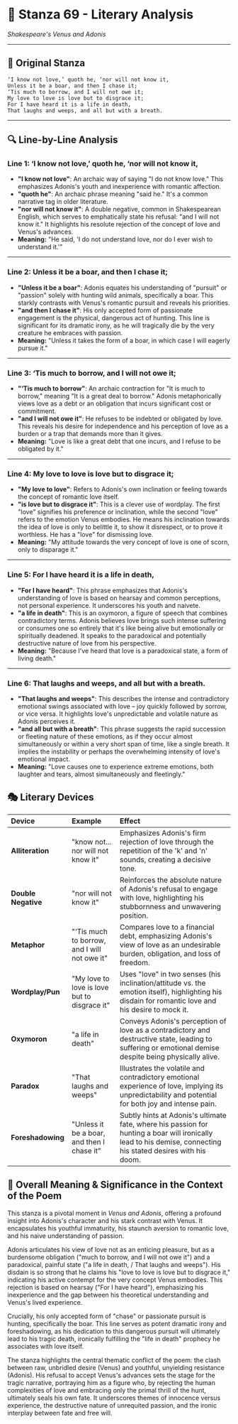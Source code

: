 # 🌹 Stanza 69 - Literary Analysis
*Shakespeare's Venus and Adonis*

---

## 📖 Original Stanza
```
‘I know not love,’ quoth he, ‘nor will not know it,
Unless it be a boar, and then I chase it;
‘Tis much to borrow, and I will not owe it;
My love to love is love but to disgrace it;
For I have heard it is a life in death,
That laughs and weeps, and all but with a breath.
```

---

## 🔍 Line-by-Line Analysis

### Line 1: ‘I know not love,’ quoth he, ‘nor will not know it,
*   **"I know not love"**: An archaic way of saying "I do not know love." This emphasizes Adonis's youth and inexperience with romantic affection.
*   **"quoth he"**: An archaic phrase meaning "said he." It's a common narrative tag in older literature.
*   **"nor will not know it"**: A double negative, common in Shakespearean English, which serves to emphatically state his refusal: "and I will not know it." It highlights his resolute rejection of the concept of love and Venus's advances.
*   **Meaning:** "He said, 'I do not understand love, nor do I ever wish to understand it.'"

---

### Line 2: Unless it be a boar, and then I chase it;
*   **"Unless it be a boar"**: Adonis equates his understanding of "pursuit" or "passion" solely with hunting wild animals, specifically a boar. This starkly contrasts with Venus's romantic pursuit and reveals his priorities.
*   **"and then I chase it"**: His only accepted form of passionate engagement is the physical, dangerous act of hunting. This line is significant for its dramatic irony, as he will tragically die by the very creature he embraces with passion.
*   **Meaning:** "Unless it takes the form of a boar, in which case I will eagerly pursue it."

---

### Line 3: ‘Tis much to borrow, and I will not owe it;
*   **"‘Tis much to borrow"**: An archaic contraction for "It is much to borrow," meaning "It is a great deal to borrow." Adonis metaphorically views love as a debt or an obligation that incurs significant cost or commitment.
*   **"and I will not owe it"**: He refuses to be indebted or obligated by love. This reveals his desire for independence and his perception of love as a burden or a trap that demands more than it gives.
*   **Meaning:** "Love is like a great debt that one incurs, and I refuse to be obligated by it."

---

### Line 4: My love to love is love but to disgrace it;
*   **"My love to love"**: Refers to Adonis's own inclination or feeling towards the concept of romantic love itself.
*   **"is love but to disgrace it"**: This is a clever use of wordplay. The first "love" signifies his preference or inclination, while the second "love" refers to the emotion Venus embodies. He means his inclination towards the idea of love is only to belittle it, to show it disrespect, or to prove it worthless. He has a "love" for dismissing love.
*   **Meaning:** "My attitude towards the very concept of love is one of scorn, only to disparage it."

---

### Line 5: For I have heard it is a life in death,
*   **"For I have heard"**: This phrase emphasizes that Adonis's understanding of love is based on hearsay and common perceptions, not personal experience. It underscores his youth and naivete.
*   **"a life in death"**: This is an oxymoron, a figure of speech that combines contradictory terms. Adonis believes love brings such intense suffering or consumes one so entirely that it's like being alive but emotionally or spiritually deadened. It speaks to the paradoxical and potentially destructive nature of love from his perspective.
*   **Meaning:** "Because I've heard that love is a paradoxical state, a form of living death."

---

### Line 6: That laughs and weeps, and all but with a breath.
*   **"That laughs and weeps"**: This describes the intense and contradictory emotional swings associated with love – joy quickly followed by sorrow, or vice versa. It highlights love's unpredictable and volatile nature as Adonis perceives it.
*   **"and all but with a breath"**: This phrase suggests the rapid succession or fleeting nature of these emotions, as if they occur almost simultaneously or within a very short span of time, like a single breath. It implies the instability or perhaps the overwhelming intensity of love's emotional impact.
*   **Meaning:** "Love causes one to experience extreme emotions, both laughter and tears, almost simultaneously and fleetingly."

## 🎭 Literary Devices

| Device             | Example                               | Effect                                                                                                                              |
| :----------------- | :------------------------------------ | :---------------------------------------------------------------------------------------------------------------------------------- |
| **Alliteration**   | "know not... nor will not know it"    | Emphasizes Adonis's firm rejection of love through the repetition of the 'k' and 'n' sounds, creating a decisive tone.             |
| **Double Negative**| "nor will not know it"                | Reinforces the absolute nature of Adonis's refusal to engage with love, highlighting his stubbornness and unwavering position.     |
| **Metaphor**       | "‘Tis much to borrow, and I will not owe it" | Compares love to a financial debt, emphasizing Adonis's view of love as an undesirable burden, obligation, and loss of freedom. |
| **Wordplay/Pun**   | "My love to love is love but to disgrace it" | Uses "love" in two senses (his inclination/attitude vs. the emotion itself), highlighting his disdain for romantic love and his desire to mock it. |
| **Oxymoron**       | "a life in death"                     | Conveys Adonis's perception of love as a contradictory and destructive state, leading to suffering or emotional demise despite being physically alive. |
| **Paradox**        | "That laughs and weeps"               | Illustrates the volatile and contradictory emotional experience of love, implying its unpredictability and potential for both joy and intense pain. |
| **Foreshadowing**  | "Unless it be a boar, and then I chase it" | Subtly hints at Adonis's ultimate fate, where his passion for hunting a boar will ironically lead to his demise, connecting his stated desires with his doom. |

## 🎯 Overall Meaning & Significance in the Context of the Poem

This stanza is a pivotal moment in *Venus and Adonis*, offering a profound insight into Adonis's character and his stark contrast with Venus. It encapsulates his youthful immaturity, his staunch aversion to romantic love, and his naive understanding of passion.

Adonis articulates his view of love not as an enticing pleasure, but as a burdensome obligation ("much to borrow, and I will not owe it") and a paradoxical, painful state ("a life in death, / That laughs and weeps"). His disdain is so strong that he claims his "love to love is love but to disgrace it," indicating his active contempt for the very concept Venus embodies. This rejection is based on hearsay ("For I have heard"), emphasizing his inexperience and the gap between his theoretical understanding and Venus's lived experience.

Crucially, his only accepted form of "chase" or passionate pursuit is hunting, specifically the boar. This line serves as potent dramatic irony and foreshadowing, as his dedication to this dangerous pursuit will ultimately lead to his tragic death, ironically fulfilling the "life in death" prophecy he associates with love itself.

The stanza highlights the central thematic conflict of the poem: the clash between raw, unbridled desire (Venus) and youthful, unyielding resistance (Adonis). His refusal to accept Venus's advances sets the stage for the tragic narrative, portraying him as a figure who, by rejecting the human complexities of love and embracing only the primal thrill of the hunt, ultimately seals his own fate. It underscores themes of innocence versus experience, the destructive nature of unrequited passion, and the ironic interplay between fate and free will.
